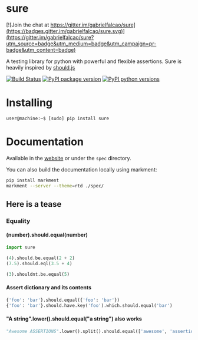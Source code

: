 # sure

[![Join the chat at https://gitter.im/gabrielfalcao/sure](https://badges.gitter.im/gabrielfalcao/sure.svg)](https://gitter.im/gabrielfalcao/sure?utm_source=badge&utm_medium=badge&utm_campaign=pr-badge&utm_content=badge)

A testing library for python with powerful and flexible assertions. Sure is heavily inspired by [should.js](https://github.com/shouldjs/should.js)

[![Build Status](https://travis-ci.org/gabrielfalcao/sure.png?branch=master)](https://travis-ci.org/gabrielfalcao/sure)
[![PyPI package version](https://badge.fury.io/py/sure.svg)](https://badge.fury.io/py/sure)
[![PyPI python versions](https://img.shields.io/pypi/pyversions/sure.svg)](https://pypi.python.org/pypi/sure)

# Installing

    user@machine:~$ [sudo] pip install sure


# Documentation

Available in the [website](http://falcao.it/sure) or under the `spec` directory.

You can also build the documentation locally using markment:

```bash
pip install markment
markment --server --theme=rtd ./spec/
```


## Here is a tease

### Equality

#### (number).should.equal(number)

```python
import sure

(4).should.be.equal(2 + 2)
(7.5).should.eql(3.5 + 4)

(3).shouldnt.be.equal(5)
```

#### Assert dictionary and its contents

```python
{'foo': 'bar'}.should.equal({'foo': 'bar'})
{'foo': 'bar'}.should.have.key('foo').which.should.equal('bar')
```

#### "A string".lower().should.equal("a string") also works

```python
"Awesome ASSERTIONS".lower().split().should.equal(['awesome', 'assertions'])
```
